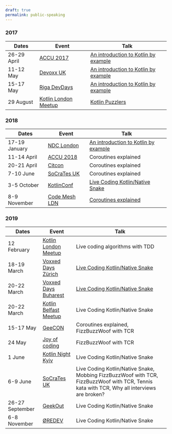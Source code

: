 ```yaml
---
draft: true 
permalink: public-speaking
---
```


### 2017
| Dates | Event | Talk |
| --- | --- | --- |
| 26-29 April | [ACCU 2017](https://conference.accu.org/2017/accu2017.html) | [An introduction to Kotlin by example](https://www.youtube.com/watch?v=uZqo21geUa0) | 
| 11-12 May   | [Devoxx UK](http://www.devoxx.co.uk) | [An introduction to Kotlin by example](https://www.youtube.com/watch?v=pjC8C1xid3k) |
| 15-17 May   | [Riga DevDays](https://rigadevdays.lv/) | [An introduction to Kotlin by example](https://www.youtube.com/watch?v=k1QUKaDMiYU) |
| 29 August   | [Kotlin London Meetup](https://www.meetup.com/kotlin-london/events/241918493/) | [Kotlin Puzzlers](https://github.com/dkandalov/kotlin-puzzlers) |

### 2018
| Dates | Event | Talk |
| --- | --- | --- |
| 17-19 January | [NDC London](https://ndc-london.com) | [An introduction to Kotlin by example](https://www.youtube.com/watch?v=6k7az23iZME) | 
| 11-14 April   | [ACCU 2018](https://conference.accu.org/2018/accu2018.html) | Coroutines explained |
| 20-21 April   | [Citcon](https://www.citconf.com/vienna2018) | Coroutines explained |
| 7-10 June     | [SoCraTes UK](http://socratesuk.org) | Coroutines explained |
| 3-5 October   | [KotlinConf](https://kotlinconf.com) | [Live Coding Kotlin/Native Snake](https://www.youtube.com/watch?v=U-gdJQeOVAk) |
| 8-9 November  | [Code Mesh LDN](https://codesync.global/conferences/code-mesh-2018/) | [Coroutines explained](https://www.youtube.com/watch?v=dWBsdh0BndM) |

### 2019
| Dates | Event | Talk |
| --- | --- | --- |
| 12 February     | [Kotlin London Meetup](https://www.meetup.com/kotlin-london/events/258399375/) | Live coding algorithms with TDD |
| 18-19 March     | [Voxxed Days Zürich](https://voxxeddays.com/zurich) | [Live Coding Kotlin/Native Snake]() | 
| 20-22 March     | [Voxxed Days Buharest](https://romania.voxxeddays.com/bucharest/) | [Live Coding Kotlin/Native Snake]() | 
| 20-22 March     | [Kotlin Belfast Meetup](https://www.meetup.com/kotlin-belfast/events/259063462/) | Live Coding Kotlin/Native Snake | 
| 15-17 May       | [GeeCON](https://2019.geecon.org/) | Coroutines explained, FizzBuzzWoof with TCR | 
| 24 May          | [Joy of coding](https://joyofcoding.org) | FizzBuzzWoof with TCR | 
| 1 June          | [Kotlin Night Kyiv](http://knightkyiv.com) | Live Coding Kotlin/Native Snake | 
| 6-9 June        | [SoCraTes UK](https://socratesuk.org) | Live Coding Kotlin/Native Snake, Mobbing FizzBuzzWoof with TCR, FizzBuzzWoof with TCR, Tennis kata with TCR, Why all interviews are broken? | 
| 26-27 September | [GeekOut](https://2019.geekout.ee) | Live Coding Kotlin/Native Snake | 
| 6-8 November    | [ØREDEV](https://oredev.org) | Live Coding Kotlin/Native Snake | 
